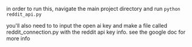 in order to run this, navigate the main project directory and run `python reddit_api.py`

 you'll also need to to input the open ai key and make a file called reddit_connection.py with the reddit api key info.
 see the google doc for more info
